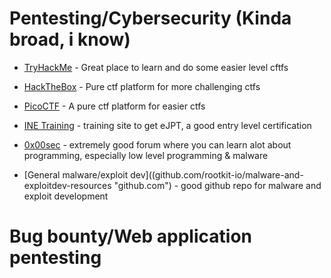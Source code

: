 # Pentesting/Cybersecurity (Kinda broad, i know)
- [TryHackMe](www.tryhackme.com "tryhackme.com")      - Great place to learn and do some easier level cftfs

- [HackTheBox](www.hackthebox.com "hackthebox.com")    - Pure ctf platform for more challenging ctfs 

- [PicoCTF](www.picoctf.com "picoctf.com")          - A pure ctf platform for easier ctfs

- [INE Training](www.ine.com "ine.com")         - training site to get eJPT, a good entry level certification

- [0x00sec](www.0x00sec.com "0x00sec.com")              - extremely good forum where you can learn alot about programming, especially low level programming & malware

- [General malware/exploit dev]((github.com/rootkit-io/malware-and-exploitdev-resources "github.com") - good github repo for malware and exploit development


# Bug bounty/Web application pentesting
